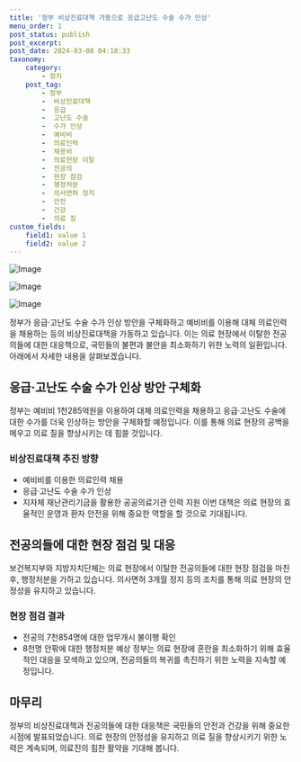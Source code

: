 ```yaml
---
title: '정부 비상진료대책 가동으로 응급고난도 수술 수가 인상'
menu_order: 1
post_status: publish
post_excerpt: 
post_date: 2024-03-08 04:18:33
taxonomy:
    category:
        - 정치
    post_tag:
        - 정부
        -  비상진료대책
        -  응급
        -  고난도 수술
        -  수가 인상
        -  예비비
        -  의료인력
        -  채용비
        -  의료현장 이탈
        -  전공의
        -  현장 점검
        -  행정처분
        -  의사면허 정지
        -  안전
        -  건강
        -  의료 질
custom_fields:
    field1: value 1
    field2: value 2
---
```


![Image](https://imgnews.pstatic.net/image/087/2024/03/07/0001030358_001_20240307105401191.jpg?type=w647)

![Image](https://imgnews.pstatic.net/image/087/2024/03/07/0001030358_002_20240307105401243.jpg?type=w647)

![Image](https://imgnews.pstatic.net/image/087/2024/03/07/0001030358_003_20240307105401287.jpg?type=w647)

정부가 응급·고난도 수술 수가 인상 방안을 구체화하고 예비비를 이용해 대체 의료인력을 채용하는 등의 비상진료대책을 가동하고 있습니다. 이는 의료 현장에서 이탈한 전공의들에 대한 대응책으로, 국민들의 불편과 불안을 최소화하기 위한 노력의 일환입니다. 아래에서 자세한 내용을 살펴보겠습니다.
## 응급·고난도 수술 수가 인상 방안 구체화
정부는 예비비 1천285억원을 이용하여 대체 의료인력을 채용하고 응급·고난도 수술에 대한 수가를 더욱 인상하는 방안을 구체화할 예정입니다. 이를 통해 의료 현장의 공백을 메우고 의료 질을 향상시키는 데 힘쓸 것입니다.
### 비상진료대책 추진 방향
- 예비비를 이용한 의료인력 채용
- 응급·고난도 수술 수가 인상
- 지자체 재난관리기금을 활용한 공공의료기관 인력 지원
이번 대책은 의료 현장의 효율적인 운영과 환자 안전을 위해 중요한 역할을 할 것으로 기대됩니다.
## 전공의들에 대한 현장 점검 및 대응
보건복지부와 지방자치단체는 의료 현장에서 이탈한 전공의들에 대한 현장 점검을 마친 후, 행정처분을 가하고 있습니다. 의사면허 3개월 정지 등의 조치를 통해 의료 현장의 안정성을 유지하고 있습니다.
### 현장 점검 결과
- 전공의 7천854명에 대한 업무개시 불이행 확인
- 8천명 안팎에 대한 행정처분 예상
정부는 의료 현장에 혼란을 최소화하기 위해 효율적인 대응을 모색하고 있으며, 전공의들의 복귀를 촉진하기 위한 노력을 지속할 예정입니다.
## 마무리
정부의 비상진료대책과 전공의들에 대한 대응책은 국민들의 안전과 건강을 위해 중요한 시점에 발표되었습니다. 의료 현장의 안정성을 유지하고 의료 질을 향상시키기 위한 노력은 계속되며, 의료진의 힘찬 활약을 기대해 봅니다.
